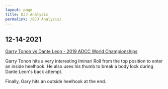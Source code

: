 ```yaml
---
layout: page
title: BJJ Analysis
permalink: /BJJ Analysis/
---
```

## 12-14-2021

[Garry Tonon vs Dante Leon - 2019 ADCC World Championships](https://www.youtube.com/watch?v=WPFIX9c4UV0)

Garry Tonon hits a very interesting Iminari Roll from the top position to enter an inside heelhook. He also uses his thumb to break a body lock during Dante Leon's back attempt. 

Finally, Gary hits an outside heelhook at the end.

